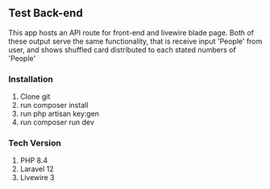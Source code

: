 ## Test Back-end

This app hosts an API route for front-end and livewire blade page. Both of these output serve the same functionality, that is receive input 'People' from user, and shows shuffled card distributed to each stated numbers of 'People'

### Installation

1. Clone git
2. run composer install
3. run php artisan key:gen
4. run composer run dev

### Tech Version

1. PHP 8.4
2. Laravel 12
3. Livewire 3
